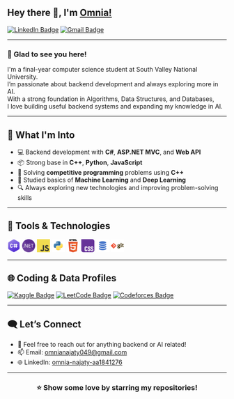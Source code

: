 ## Hey there 👋, I'm [Omnia!](https://github.com/omniaa12)

[![LinkedIn Badge](https://img.shields.io/badge/-omnia--najaty-blue?style=flat-square&logo=Linkedin&logoColor=white)](https://linkedin.com/in/omnia-najaty-aa1841276/)
[![Gmail Badge](https://img.shields.io/badge/-omnia.najaty@gmail.com-c14438?style=flat-square&logo=Gmail&logoColor=white)](mailto:omnia.najaty@gmail.com)

---

### 👋 Glad to see you here!  

I'm a final-year computer science student at South Valley National University.  
I’m passionate about backend development and always exploring more in AI.  
With a strong foundation in Algorithms, Data Structures, and Databases,  
I love building useful backend systems and expanding my knowledge in AI.

---

## 🧠 What I'm Into

- 💻 Backend development with **C#**, **ASP.NET MVC**, and **Web API**  
- 📦 Strong base in **C++**, **Python**, **JavaScript**  
- 🧩 Solving **competitive programming** problems using **C++**  
- 🧠 Studied basics of **Machine Learning** and **Deep Learning**  
- 🔍 Always exploring new technologies and improving problem-solving skills  

---

## 🔧 Tools & Technologies

<code><img height="30" src="https://raw.githubusercontent.com/github/explore/main/topics/csharp/csharp.png" alt="csharp"></code>
<code><img height="30" src="https://raw.githubusercontent.com/github/explore/main/topics/dotnet/dotnet.png" alt=".NET"></code>
<code><img height="30" src="https://raw.githubusercontent.com/github/explore/main/topics/javascript/javascript.png" alt="js"></code>
<code><img height="30" src="https://raw.githubusercontent.com/github/explore/main/topics/python/python.png" alt="python"></code>
<code><img height="30" src="https://raw.githubusercontent.com/github/explore/main/topics/html/html.png" alt="html"></code>
<code><img height="30" src="https://raw.githubusercontent.com/github/explore/main/topics/css/css.png" alt="css"></code>
<code><img height="30" src="https://raw.githubusercontent.com/github/explore/main/topics/sql/sql.png" alt="sql"></code>
<code><img height="30" src="https://raw.githubusercontent.com/github/explore/main/topics/git/git.png" alt="git"></code>

---

## 🌐 Coding & Data Profiles

[![Kaggle Badge](https://img.shields.io/badge/-Kaggle-20BEFF?style=flat-square&logo=Kaggle&logoColor=white)](https://www.kaggle.com/omnianajaty)
[![LeetCode Badge](https://img.shields.io/badge/-LeetCode-FFA116?style=flat-square&logo=LeetCode&logoColor=white)](https://leetcode.com/u/omnian/)
[![Codeforces Badge](https://img.shields.io/badge/-Codeforces-1f8acb?style=flat-square&logo=Codeforces&logoColor=white)](https://codeforces.com/profile/omnia_n123)

---

## 🗨️ Let’s Connect

- 💬 Feel free to reach out for anything backend or AI related!
- 📫 Email: [omnianajaty049@gmail.com](mailto:omnianajaty049@gmail.com)
- 🌐 LinkedIn: [omnia-najaty-aa1841276](https://linkedin.com/in/omnia-najaty-aa1841276)

---

<div align="center">

### ⭐ Show some love by starring my repositories!

</div>
